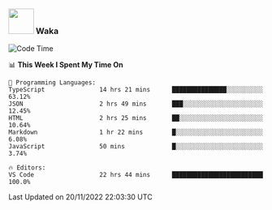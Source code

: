 ### <img src="https://media.giphy.com/media/VgCDAzcKvsR6OM0uWg/giphy.gif" width="50"> Waka

  <!--START_SECTION:waka-->
![Code Time](http://img.shields.io/badge/Code%20Time-1%2C096%20hrs%2027%20mins-blue)

📊 **This Week I Spent My Time On** 

```text
💬 Programming Languages: 
TypeScript               14 hrs 21 mins      ███████████████░░░░░░░░░░   63.12% 
JSON                     2 hrs 49 mins       ███░░░░░░░░░░░░░░░░░░░░░░   12.45% 
HTML                     2 hrs 25 mins       ██░░░░░░░░░░░░░░░░░░░░░░░   10.64% 
Markdown                 1 hr 22 mins        █░░░░░░░░░░░░░░░░░░░░░░░░   6.08% 
JavaScript               50 mins             █░░░░░░░░░░░░░░░░░░░░░░░░   3.74%

🔥 Editors: 
VS Code                  22 hrs 44 mins      █████████████████████████   100.0%

```


 Last Updated on 20/11/2022 22:03:30 UTC
<!--END_SECTION:waka-->
